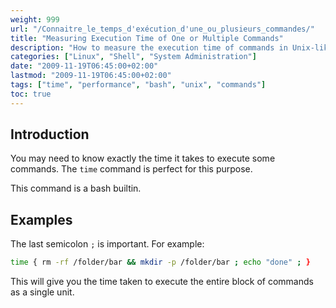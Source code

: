 ```yaml
---
weight: 999
url: "/Connaitre_le_temps_d'exécution_d'une_ou_plusieurs_commandes/"
title: "Measuring Execution Time of One or Multiple Commands"
description: "How to measure the execution time of commands in Unix-like systems"
categories: ["Linux", "Shell", "System Administration"]
date: "2009-11-19T06:45:00+02:00"
lastmod: "2009-11-19T06:45:00+02:00"
tags: ["time", "performance", "bash", "unix", "commands"]
toc: true
---
```


## Introduction

You may need to know exactly the time it takes to execute some commands. The `time` command is perfect for this purpose.

This command is a bash builtin.

## Examples

The last semicolon `;` is important. For example:

```bash
time { rm -rf /folder/bar && mkdir -p /folder/bar ; echo "done" ; }
```

This will give you the time taken to execute the entire block of commands as a single unit.
